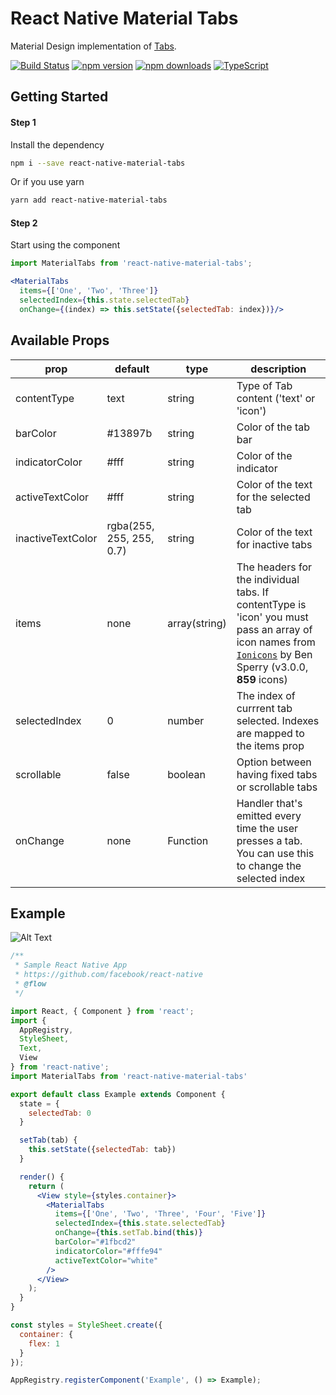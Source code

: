 # React Native Material Tabs

Material Design implementation of [Tabs](https://material.io/guidelines/components/tabs.html#tabs-types-of-tabs).

[![Build Status](https://travis-ci.org/iRoachie/react-native-material-tabs.svg?branch=master)](https://travis-ci.org/iRoachie/react-native-material-tabs)
[![npm version](https://badge.fury.io/js/react-native-material-tabs.svg)](https://badge.fury.io/js/react-native-material-tabs)
[![npm downloads](https://img.shields.io/npm/dt/react-native-material-tabs.svg)](https://www.npmjs.com/package/react-native-material-tabs)
[![TypeScript](https://badges.frapsoft.com/typescript/code/typescript.svg?v=101)](https://www.typescriptlang.org)

## Getting Started
#### Step 1
Install the dependency

```bash
npm i --save react-native-material-tabs
```

Or if you use yarn

```bash
yarn add react-native-material-tabs
```
#### Step 2
Start using the component

```jsx
import MaterialTabs from 'react-native-material-tabs';

<MaterialTabs
  items={['One', 'Two', 'Three']}
  selectedIndex={this.state.selectedTab}
  onChange={(index) => this.setState({selectedTab: index})}/>
```


## Available Props
| prop | default | type | description |
| ---- | ---- | ----| ---- |
| contentType | text | string | Type of Tab content ('text' or 'icon') |
| barColor | #13897b | string | Color of the tab bar |
| indicatorColor | #fff | string | Color of the indicator |
| activeTextColor | #fff | string | Color of the text for the selected tab |
| inactiveTextColor | rgba(255, 255, 255, 0.7) | string | Color of the text for inactive tabs |
| items | none | array(string) | The headers for the individual tabs. If contentType is 'icon' you must pass an array of icon names from [`Ionicons`](http://ionicframework.com/docs/v2/ionicons/) by Ben Sperry (v3.0.0, **859** icons) |
| selectedIndex | 0 | number | The index of currrent tab selected. Indexes are mapped to the items prop |
| scrollable | false | boolean | Option between having fixed tabs or scrollable tabs
| onChange | none | Function | Handler that's emitted every time the user presses a tab. You can use this to change the selected index  | 


## Example
![Alt Text](http://i.imgur.com/GYuMgMB.gif)

```jsx
/**
 * Sample React Native App
 * https://github.com/facebook/react-native
 * @flow
 */

import React, { Component } from 'react';
import {
  AppRegistry,
  StyleSheet,
  Text,
  View
} from 'react-native';
import MaterialTabs from 'react-native-material-tabs'

export default class Example extends Component {
  state = {
    selectedTab: 0
  }

  setTab(tab) {
    this.setState({selectedTab: tab})
  }

  render() {
    return (
      <View style={styles.container}>
        <MaterialTabs 
          items={['One', 'Two', 'Three', 'Four', 'Five']}
          selectedIndex={this.state.selectedTab}
          onChange={this.setTab.bind(this)}
          barColor="#1fbcd2"
          indicatorColor="#fffe94"
          activeTextColor="white"
        />
      </View>
    );
  }
}

const styles = StyleSheet.create({
  container: {
    flex: 1
  }
});

AppRegistry.registerComponent('Example', () => Example);

```
